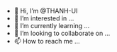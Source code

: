 - 👋 Hi, I’m @THANH-UI
- 👀 I’m interested in ...
- 🌱 I’m currently learning ...
- 💞️ I’m looking to collaborate on ...
- 📫 How to reach me ...

<!---
THANH-UI/THANH-UI is a ✨ special ✨ repository because its `README.md` (this file) appears on your GitHub profile.
You can click the Preview link to take a look at your changes.
--->
